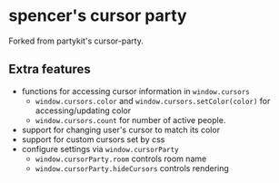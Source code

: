 # spencer's cursor party

Forked from partykit's cursor-party.

## Extra features

- functions for accessing cursor information in `window.cursors`
  - `window.cursors.color` and `window.cursors.setColor(color)` for accessing/updating color
  - `window.cursors.count` for number of active people.
- support for changing user's cursor to match its color
- support for custom cursors set by css
- configure settings via `window.cursorParty`
  - `window.cursorParty.room` controls room name
  - `window.cursorParty.hideCursors` controls rendering

